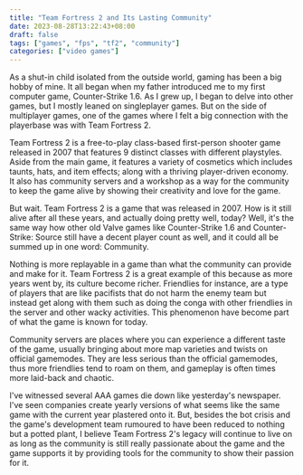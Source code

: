 ```yaml
---
title: "Team Fortress 2 and Its Lasting Community"
date: 2023-08-28T13:22:43+08:00
draft: false
tags: ["games", "fps", "tf2", "community"]
categories: ["video games"]
---
```

As a shut-in child isolated from the outside world, gaming has been a big hobby of mine. It all began when my father introduced me to my first computer game, Counter-Strike 1.6. As I grew up, I began to delve into other games, but I mostly leaned on singleplayer games. But on the side of multiplayer games, one of the games where I felt a big connection with the playerbase was with Team Fortress 2.

Team Fortress 2 is a free-to-play class-based first-person shooter game released in 2007 that features 9 distinct classes with different playstyles. Aside from the main game, it features a variety of cosmetics which includes taunts, hats, and item effects; along with a thriving player-driven economy. It also has community servers and a workshop as a way for the community to keep the game alive by showing their creativity and love for the game.

But wait. Team Fortress 2 is a game that was released in 2007. How is it still alive after all these years, and actually doing pretty well, today? Well, it's the same way how other old Valve games like Counter-Strike 1.6 and Counter-Strike: Source still have a decent player count as well, and it could all be summed up in one word: Community.

Nothing is more replayable in a game than what the community can provide and make for it. Team Fortress 2 is a great example of this because as more years went by, its culture become richer. Friendlies for instance, are a type of players that are like pacifists that do not harm the enemy team but instead get along with them such as doing the conga with other friendlies in the server and other wacky activities. This phenomenon have become part of what the game is known for today.

Community servers are places where you can experience a different taste of the game, usually bringing about more map varieties and twists on official gamemodes. They are less serious than the official gamemodes, thus more friendlies tend to roam on them, and gameplay is often times more laid-back and chaotic. 

I've witnessed several AAA games die down like yesterday's newspaper. I've seen companies create yearly versions of what seems like the same game with the current year plastered onto it. But, besides the bot crisis and the game's development team rumoured to have been reduced to nothing but a potted plant, I believe Team Fortress 2's legacy will continue to live on as long as the community is still really passionate about the game and the game supports it by providing tools for the community to show their passion for it.
